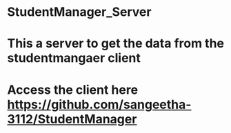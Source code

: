 # StudentManager_Server
# This a server to get the data from the studentmangaer client
# Access the client here https://github.com/sangeetha-3112/StudentManager

